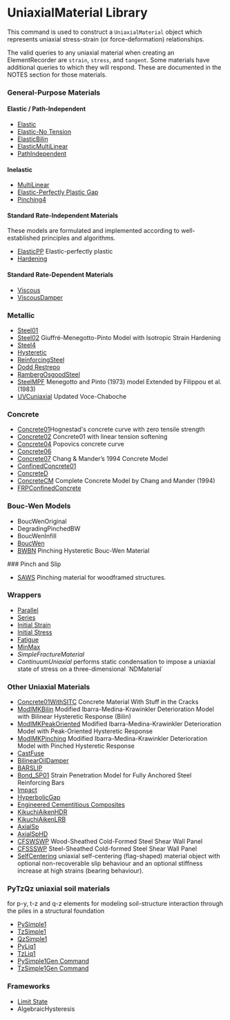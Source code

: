 # UniaxialMaterial Library

This command is used to construct a `UniaxialMaterial`
object which represents uniaxial stress-strain (or force-deformation)
relationships.

The valid queries to any uniaxial material when creating an
ElementRecorder are `strain`, `stress`, and `tangent`. Some materials
have additional queries to which they will respond. These are documented
in the NOTES section for those materials.


### General-Purpose Materials

#### Elastic / Path-Independent
<ul>
<li><a href="Elastic_Uniaxial_Material">Elastic</a></li>
<li><a href="Elastic-No_Tension_Material">Elastic-No Tension</a></li>
<li><a href="ElasticBilin_Material">ElasticBilin</a></li>
<li><a href="ElasticMultiLinear_Material">ElasticMultiLinear</a></li>
<li><a href="PathIndependent_Material">PathIndependent</a></li>
</ul>

#### Inelastic
<ul>
<li><a href="MultiLinear_Material">MultiLinear</a></li>
<li><a href="Elastic-Perfectly_Plastic_Gap">Elastic-Perfectly Plastic Gap</a></li>
<li><a href="Pinching4_Material">Pinching4</a></li>
</ul>

#### Standard Rate-Independent Materials
These models are formulated and implemented according to well-established
principles and algorithms.
<ul>
<li><a href="ElasticPP">ElasticPP</a> Elastic-perfectly plastic</li>
<li><a href="Hardening_Material">Hardening</a></li>
</ul>

#### Standard Rate-Dependent Materials
<ul>
<li><a href="Viscous_Material">Viscous</a></li>
<li><a href="ViscousDamper_Material">ViscousDamper</a></li>
</ul>


### Metallic 

<ul>
<li><a href="Steel01">Steel01</a></li>
<li><a href="Steel02">Steel02</a>
   Giuffré-Menegotto-Pinto Model with Isotropic Strain Hardening</li>
<li><a href="Steel4">Steel4</a></li>   
<li><a href="Hysteretic_Material">Hysteretic</a></li> 
<li><a href="Reinforcing_Steel_Material">ReinforcingSteel</a></li> 
<li><a href="DoddRestrepo">Dodd Restrepo</a></li> 
<li><a href="RambergOsgoodSteel">RambergOsgoodSteel</a></li>
<li><a href="SteelMPF">SteelMPF</a>
   Menegotto and Pinto (1973) model Extended by Filippou et al. (1983)</li>
<li><a href="UVCuniaxial_(Updated_Voce-Chaboche)">UVCuniaxial</a> Updated Voce-Chaboche</li>
</ul>


### Concrete

<ul>
<li><a href="Concrete01">Concrete01</a>Hognestad's concrete curve with zero tensile strength</li>
<li><a href="Concrete02">Concrete02</a> Concrete01 with linear tension softening</li>
<li><a href="Concrete04">Concrete04</a> Popovics concrete curve</li>
<li><a href="Concrete06">Concrete06</a></li>
<li><a href="Concrete07">Concrete07</a> Chang &amp; Mander’s 1994 Concrete Model</li>
<li><a href="ConfinedConcrete01">ConfinedConcrete01</a></li>  
<li><a href="ConcreteD">ConcreteD</a></li>
<li><a href="ConcreteCM">ConcreteCM</a> Complete Concrete Model by Chang and Mander (1994)</li>
<li><a href="FRPConfinedConcrete">FRPConfinedConcrete</a></li>
</ul>

### Bouc-Wen Models

<ul>
<li>BoucWenOriginal</li>
<li>DegradingPinchedBW</li>
<li>BoucWenInfill</li>
<li><a href="BoucWen_Material">BoucWen</a></li>
<li><a href="BWBN_Material">BWBN</a> Pinching Hysteretic Bouc-Wen Material</li>
</ul>
### Pinch and Slip

<ul>
<li><a href="SAWS_Material">SAWS</a> Pinching material for woodframed structures.</li>
</ul>

### Wrappers

<ul>
<li><a href="Parallel_Material">Parallel</a></li>
<li><a href="Series_Material">Series</a></li>
<li><a href="Initial_Strain_Material">Initial Strain</a></li>
<li><a href="Initial_Stress_Material">Initial Stress</a></li>
<li><a href="Fatigue_Material">Fatigue</a></li>
<li><a href="MinMax_Material">MinMax</a></li>
<li><em>SimpleFractureMaterial</em></li>
<li><em>ContinuumUniaxial</em> performs static condensation to impose a uniaxial state of stress on a three-dimensional `NDMaterial`</li>
</ul>

### Other Uniaxial Materials

<ul>
<li><a href="Concrete01WithSITC">Concrete01WithSITC</a>
Concrete Material With Stuff in the Cracks</li>

<li><a href="ModIMKBilin/">ModIMKBilin</a>
Modified Ibarra-Medina-Krawinkler Deterioration Model with Bilinear Hysteretic Response (Bilin)
</li>

<li><a href="ModIMKPeakOriented/">ModIMKPeakOriented</a>
Modified Ibarra-Medina-Krawinkler Deterioration Model with Peak-Oriented Hysteretic Response
</li>

<li><a href="ModIMKPinching">ModIMKPinching</a>
Modified Ibarra-Medina-Krawinkler Deterioration Model with Pinched Hysteretic Response
</li>

<li><a href="CastFuse">CastFuse</a></li>
<li><a href="BilinearOilDamper">BilinearOilDamper</a></li>
<li><a href="BARSLIP_Material">BARSLIP</a></li>
<li><a href="Bond_SP01">Bond_SP01</a>
Strain Penetration Model for Fully Anchored Steel Reinforcing Bars
</li>

<li><a href="Impact_Material">Impact</a></li>
<li><a href="Hyperbolic_Gap_Material">HyperbolicGap</a></li>

<li><a href="Engineered_Cementitious_Composites_Material">Engineered Cementitious Composites</a></li>


<li><a href="KikuchiAikenHDR_Material">KikuchiAikenHDR</a></li>
<li><a href="KikuchiAikenLRB_Material">KikuchiAikenLRB</a></li>
<li><a href="AxialSp_Material">AxialSp</a></li>
<li><a href="AxialSpHD_Material">AxialSpHD</a></li>

<li><a href="CFSWSWP">CFSWSWP</a> Wood-Sheathed Cold-Formed Steel Shear Wall Panel </li>
<li><a href="CFSSSWP">CFSSSWP</a> Steel-Sheathed Cold-formed Steel Shear Wall Panel</li>

<li><a href="SelfCentering_Material">SelfCentering</a> uniaxial self-centering (flag-shaped) material object with optional non-recoverable slip behaviour and an optional stiffness increase at high strains (bearing behaviour).</li>
</ul>

### PyTzQz uniaxial soil materials 

for p-y, t-z and q-z elements for modeling soil-structure interaction through the piles in a structural foundation
<ul>
  <li><a href="PySimple1">PySimple1</a></li>
  <li><a href="TzSimple1">TzSimple1</a></li>
  <li><a href="QzSimple1">QzSimple1</a></li>
  <li><a href="PyLiq1">PyLiq1</a></li>
  <li><a href="TzLiq1">TzLiq1</a></li>
  <li><a
    href="http://opensees.berkeley.edu/OpenSees/manuals/usermanual/1257.htm">PySimple1Gen Command</a></li>
  <li><a
    href="http://opensees.berkeley.edu/OpenSees/manuals/usermanual/1261.htm">TzSimple1Gen Command</a></li>
</ul>


### Frameworks
<ul>
<li><a href="Limit_State">Limit State</a></li>
<li>AlgebraicHysteresis</li>
</ul>
